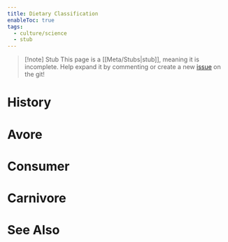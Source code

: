 ```yaml
---
title: Dietary Classification
enableToc: true
tags:
  - culture/science
  - stub
---
```


> [!note] Stub
> This page is a [[Meta/Stubs|stub]], meaning it is incomplete. Help expand it by commenting or create a new [issue](https://github.com/RagtimeGal/quartz--encyclopedia-mysenvaria/issues/new/choose) on the git!


# History

# Avore
# Consumer
# Carnivore

# See Also
